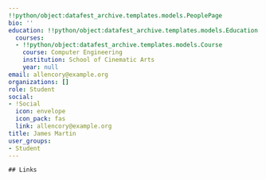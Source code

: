 ```yaml
---
!!python/object:datafest_archive.templates.models.PeoplePage
bio: ''
education: !!python/object:datafest_archive.templates.models.Education
  courses:
  - !!python/object:datafest_archive.templates.models.Course
    course: Computer Engineering
    institution: School of Cinematic Arts
    year: null
email: allencory@example.org
organizations: []
role: Student
social:
- !Social
  icon: envelope
  icon_pack: fas
  link: allencory@example.org
title: James Martin
user_groups:
- Student
---
```


    ## Links
    
